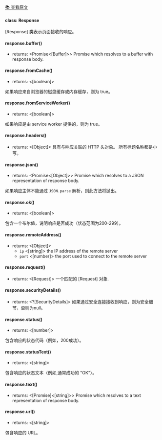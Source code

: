 [📚 查看原文](//github.com/GoogleChrome/puppeteer/blob/master/docs/api.md#class-response)

#### class: Response

[Response] 类表示页面接收的响应。

#### response.buffer()
- returns: <Promise<[Buffer]>> Promise which resolves to a buffer with response body.

#### response.fromCache()
- returns: <[boolean]>

如果响应来自浏览器的磁盘缓存或内存缓存，则为 true。

#### response.fromServiceWorker()
- returns: <[boolean]>

如果响应是由 service worker 提供的，则为 true。

#### response.headers()
- returns: <[Object]> 具有与响应关联的 HTTP 头对象。 所有标题名称都是小写。

#### response.json()
- returns: <Promise<[Object]>> Promise which resolves to a JSON representation of response body.

如果响应主体不能通过 `JSON.parse` 解析，则此方法将抛出。

#### response.ok()
- returns: <[boolean]>

包含一个布尔值，说明响应是否成功（状态范围为200-299）。

#### response.remoteAddress()
- returns: <[Object]>
  - `ip` <[string]> the IP address of the remote server
  - `port` <[number]> the port used to connect to the remote server

#### response.request()
- returns: <[Request]> 一个匹配的 [Request] 对象.

#### response.securityDetails()
- returns: <?[SecurityDetails]> 如果通过安全连接接收到响应，则为安全细节，否则为null。

#### response.status()
- returns: <[number]>

包含响应的状态代码（例如，200成功）。

#### response.statusText()
- returns: <[string]>

包含响应的状态文本（例如,通常成功的 "OK"）。

#### response.text()
- returns: <[Promise]<[string]>> Promise which resolves to a text representation of response body.

#### response.url()
- returns: <[string]>

包含响应的 URL。
